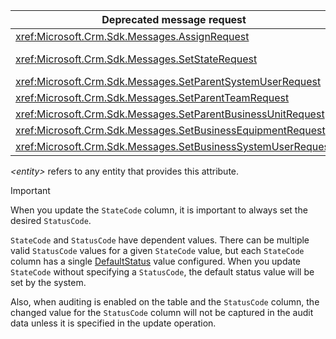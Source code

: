 |Deprecated message request|Attribute(s) to update|  
|--------------------------------|-------------------------|  
|<xref:Microsoft.Crm.Sdk.Messages.AssignRequest>|*&lt;entity&gt;*.`OwnerId`|  
|<xref:Microsoft.Crm.Sdk.Messages.SetStateRequest>|*&lt;entity&gt;*.`StateCode`<br />*&lt;entity&gt;*.`StatusCode`|
|<xref:Microsoft.Crm.Sdk.Messages.SetParentSystemUserRequest>|[SystemUser.ParentSystemUserId](../reference/entities/systemuser.md#BKMK_ParentSystemUserId)|  
|<xref:Microsoft.Crm.Sdk.Messages.SetParentTeamRequest>|[Team.BusinessUnitId](../reference/entities/team.md#BKMK_BusinessUnitId)|  
|<xref:Microsoft.Crm.Sdk.Messages.SetParentBusinessUnitRequest>|[BusinessUnit.ParentBusinessUnitId](../reference/entities/businessunit.md#BKMK_ParentBusinessUnitId)|  
|<xref:Microsoft.Crm.Sdk.Messages.SetBusinessEquipmentRequest>|[Equipment.BusinessUnitId](/dynamics365/developer/reference/entities/equipment#BKMK_BusinessUnitId)|  
|<xref:Microsoft.Crm.Sdk.Messages.SetBusinessSystemUserRequest>|[SystemUser.BusinessUnitId](../reference/entities/systemuser.md#BKMK_BusinessUnitId)|  
  
 *&lt;entity>* refers to any entity that provides this attribute.  

> [!IMPORTANT]
> When you update the `StateCode` column, it is important to always set the desired `StatusCode`.
> 
>`StateCode` and `StatusCode` have dependent values. There can be multiple valid `StatusCode` values for a given `StateCode` value, but each `StateCode` column has a single [DefaultStatus](xref:Microsoft.Xrm.Sdk.Metadata.StateOptionMetadata.DefaultStatus) value configured.   When you update `StateCode` without specifying a `StatusCode`, the default status value will be set by the system.
>
> Also, when auditing is enabled on the table and the `StatusCode` column, the changed value for the `StatusCode` column will not be captured in the audit data unless it is specified in the update operation.